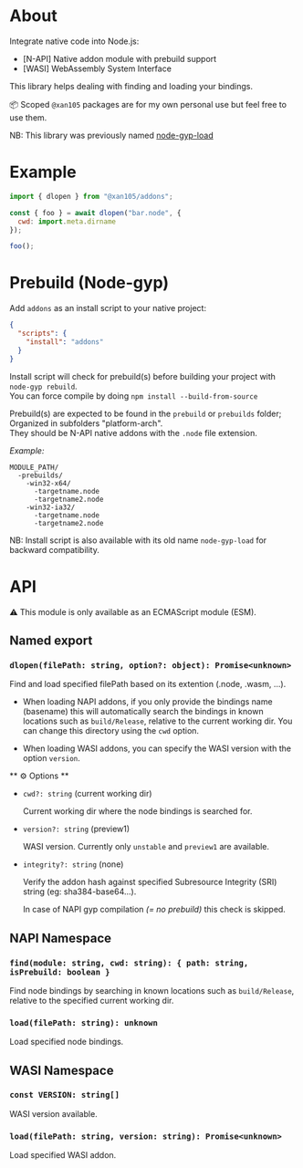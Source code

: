 About
=====

Integrate native code into Node.js:

- [N-API] Native addon module with prebuild support
- [WASI] WebAssembly System Interface

This library helps dealing with finding and loading your bindings.

📦 Scoped `@xan105` packages are for my own personal use but feel free to use them.

NB: This library was previously named [node-gyp-load](https://www.npmjs.com/package/node-gyp-load)

Example
=======

```js
import { dlopen } from "@xan105/addons";

const { foo } = await dlopen("bar.node", {
  cwd: import.meta.dirname
});

foo();
```

Prebuild (Node-gyp)
===================

Add `addons` as an install script to your native project:

```json
{
  "scripts": {
    "install": "addons"
  }
}
```

Install script will check for prebuild(s) before building your project with `node-gyp rebuild`.<br />
You can force compile by doing `npm install --build-from-source`

Prebuild(s) are expected to be found in the `prebuild` or `prebuilds` folder;<br />
Organized in subfolders "platform-arch".<br />
They should be N-API native addons with the `.node` file extension.

_Example:_
```
MODULE_PATH/
  -prebuilds/
    -win32-x64/
      -targetname.node
      -targetname2.node
    -win32-ia32/
      -targetname.node
      -targetname2.node
```

NB: Install script is also available with its old name `node-gyp-load` for backward compatibility.

API
===

⚠️ This module is only available as an ECMAScript module (ESM).<br />

## Named export

### `dlopen(filePath: string, option?: object): Promise<unknown>`

Find and load specified filePath based on its extention (.node, .wasm, ...).

- When loading NAPI addons, if you only provide the bindings name (basename) this will automatically search the bindings in known locations such as `build/Release`, relative to the current working dir. You can change this directory using the `cwd` option.

- When loading WASI addons, you can specify the WASI version with the option `version`.

** ⚙️ Options **

+ `cwd?: string` (current working dir)

  Current working dir where the node bindings is searched for.

+ `version?: string` (preview1)

  WASI version. Currently only `unstable` and `preview1` are available.

+ `integrity?: string` (none)

  Verify the addon hash against specified Subresource Integrity (SRI) string (eg: sha384-base64...).
  
  In case of NAPI gyp compilation _(= no prebuild)_ this check is skipped.

## NAPI Namespace

### `find(module: string, cwd: string): { path: string, isPrebuild: boolean }`

Find node bindings by searching in known locations such as `build/Release`, relative to the specified current working dir.

### `load(filePath: string): unknown`

Load specified node bindings.

## WASI Namespace

### `const VERSION: string[]`

WASI version available.

### `load(filePath: string, version: string): Promise<unknown>`

Load specified WASI addon.